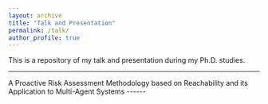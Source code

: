```yaml
---
layout: archive
title: "Talk and Presentation"
permalink: /talk/
author_profile: true
---
```


This is a repository of my talk and presentation during my Ph.D. studies. 

<hr>
A Proactive Risk Assessment Methodology based on Reachability and its Application to Multi-Agent Systems
------
